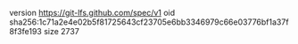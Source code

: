 version https://git-lfs.github.com/spec/v1
oid sha256:1c71a2e4e02b5f81725643cf23705e6bb3346979c66e03776bf1a37f8f3fe193
size 2737
